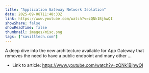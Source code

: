 ```yaml
---
title: "Application Gateway Network Isolation"
date: 2025-09-08T11:48:33Z
link: https://www.youtube.com/watch?v=zQNk1BjhwQI
showShare: false
showReadTime: false
thumbnail: images/misc.png
tags: ["savilltech.com"]
---
```

A deep dive into the new architecture available for App Gateway that removes the need to have a public endpoint and many other ...

- Link to article: https://www.youtube.com/watch?v=zQNk1BjhwQI